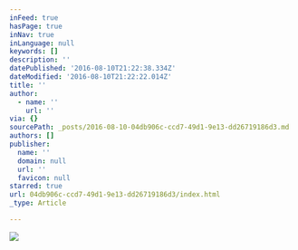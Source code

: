 ```yaml
---
inFeed: true
hasPage: true
inNav: true
inLanguage: null
keywords: []
description: ''
datePublished: '2016-08-10T21:22:38.334Z'
dateModified: '2016-08-10T21:22:22.014Z'
title: ''
author:
  - name: ''
    url: ''
via: {}
sourcePath: _posts/2016-08-10-04db906c-ccd7-49d1-9e13-dd26719186d3.md
authors: []
publisher:
  name: ''
  domain: null
  url: ''
  favicon: null
starred: true
url: 04db906c-ccd7-49d1-9e13-dd26719186d3/index.html
_type: Article

---
```

![](https://the-grid-user-content.s3-us-west-2.amazonaws.com/fb7159ab-bdd5-43ab-8466-ea7b3ef965f0.jpg)